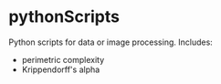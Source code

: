 # pythonScripts

Python scripts for data or image processing. Includes:

- perimetric complexity
- Krippendorff's alpha
